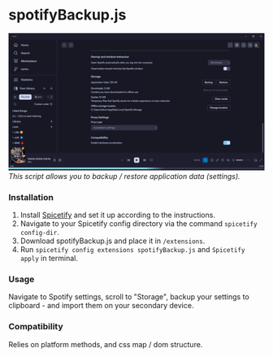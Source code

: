 # spotifyBackup.js

![Example](example.png)
_This script allows you to backup / restore application data (settings)._

### Installation

1. Install [Spicetify](https://spicetify.app) and set it up according to the instructions.
2. Navigate to your Spicetify config directory via the command `spicetify config-dir`.
3. Download spotifyBackup.js and place it in `/extensions`.
4. Run `spicetify config extensions spotifyBackup.js` and `Spicetify apply` in terminal.

### Usage

Navigate to Spotify settings, scroll to "Storage", backup your settings to clipboard - and import them on your secondary device.

### Compatibility

Relies on platform methods, and css map / dom structure.